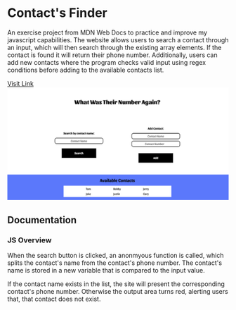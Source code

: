 # Contact's Finder

An exercise project from MDN Web Docs to practice and improve my javascript capabilities.
The website allows users to search a contact through an input, which will then search through the existing array elements. If the contact is found it will return their phone number. Additionally, users can add new contacts where the program checks valid input using regex conditions before adding to the available contacts list.

[Visit Link](https://anantjawanda.github.io/find-contacts/)
![](site-screenshot2.png)

## Documentation

### JS Overview

When the search button is clicked, an anonmyous function is called, which splits the contact's name from the contact's phone number. The contact's name is stored in a new variable that is compared to the input value.

If the contact name exists in the list, the site will present the corresponding contact's phone number. Otherwise the output area turns red, alerting users that, that contact does not exist.
